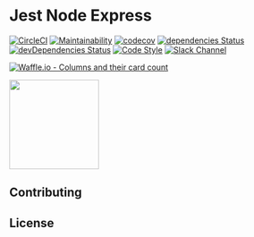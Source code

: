 # Jest Node Express
[![CircleCI](https://circleci.com/gh/jameswlane/jest-node-http.svg?style=svg)](https://circleci.com/gh/jameswlane/jest-node-http)
[![Maintainability](https://api.codeclimate.com/v1/badges/b305dfc17acf29a3010a/maintainability)](https://codeclimate.com/github/jameswlane/jest-node-http/maintainability)
[![codecov](https://codecov.io/gh/jameswlane/jest-node-http/branch/master/graph/badge.svg)](https://codecov.io/gh/jameswlane/jest-node-http)
[![dependencies Status](https://david-dm.org/jameswlane/jest-node-http/status.svg)](https://david-dm.org/jameswlane/jest-node-http)
[![devDependencies Status](https://david-dm.org/jameswlane/jest-node-http/dev-status.svg)](https://david-dm.org/jameswlane/jest-node-http?type=dev)
[![Code Style](https://img.shields.io/badge/code%20style-Airbnb-red.svg)](https://github.com/airbnb/javascript)
[![Slack Channel](https://slackin-xmjstmxrio.now.sh/badge.svg)](https://slackin-xmjstmxrio.now.sh/)

[![Waffle.io - Columns and their card count](https://badge.waffle.io/jameswlane/jest-node-http.svg?columns=all)](https://waffle.io/jameswlane/jest-node-http)

<a href="https://www.patreon.com/jameswlane">
	<img src="https://c5.patreon.com/external/logo/become_a_patron_button@2x.png" width="160">
</a>

## Contributing

## License
